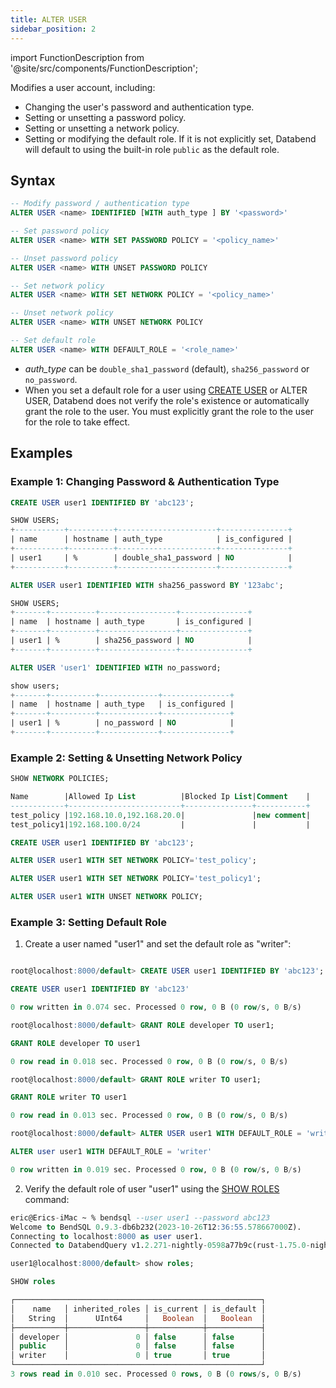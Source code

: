 ```yaml
---
title: ALTER USER
sidebar_position: 2
---
```

import FunctionDescription from '@site/src/components/FunctionDescription';

<FunctionDescription description="Introduced or updated: v1.2.283"/>

Modifies a user account, including:

- Changing the user's password and authentication type.
- Setting or unsetting a password policy.
- Setting or unsetting a network policy.
- Setting or modifying the default role. If it is not explicitly set, Databend will default to using the built-in role `public` as the default role.

## Syntax

```sql
-- Modify password / authentication type
ALTER USER <name> IDENTIFIED [WITH auth_type ] BY '<password>'

-- Set password policy
ALTER USER <name> WITH SET PASSWORD POLICY = '<policy_name>'

-- Unset password policy
ALTER USER <name> WITH UNSET PASSWORD POLICY

-- Set network policy
ALTER USER <name> WITH SET NETWORK POLICY = '<policy_name>'

-- Unset network policy
ALTER USER <name> WITH UNSET NETWORK POLICY

-- Set default role
ALTER USER <name> WITH DEFAULT_ROLE = '<role_name>'
```

- *auth_type* can be `double_sha1_password` (default), `sha256_password` or `no_password`.
- When you set a default role for a user using [CREATE USER](01-user-create-user.md) or ALTER USER, Databend does not verify the role's existence or automatically grant the role to the user. You must explicitly grant the role to the user for the role to take effect.


## Examples

### Example 1: Changing Password & Authentication Type

```sql
CREATE USER user1 IDENTIFIED BY 'abc123';

SHOW USERS;
+-----------+----------+----------------------+---------------+
| name      | hostname | auth_type            | is_configured |
+-----------+----------+----------------------+---------------+
| user1     | %        | double_sha1_password | NO            |
+-----------+----------+----------------------+---------------+

ALTER USER user1 IDENTIFIED WITH sha256_password BY '123abc';

SHOW USERS;
+-------+----------+-----------------+---------------+
| name  | hostname | auth_type       | is_configured |
+-------+----------+-----------------+---------------+
| user1 | %        | sha256_password | NO            |
+-------+----------+-----------------+---------------+

ALTER USER 'user1' IDENTIFIED WITH no_password;

show users;
+-------+----------+-------------+---------------+
| name  | hostname | auth_type   | is_configured |
+-------+----------+-------------+---------------+
| user1 | %        | no_password | NO            |
+-------+----------+-------------+---------------+
```

### Example 2: Setting & Unsetting Network Policy

```sql
SHOW NETWORK POLICIES;

Name        |Allowed Ip List          |Blocked Ip List|Comment    |
------------+-------------------------+---------------+-----------+
test_policy |192.168.10.0,192.168.20.0|               |new comment|
test_policy1|192.168.100.0/24         |               |           |

CREATE USER user1 IDENTIFIED BY 'abc123';

ALTER USER user1 WITH SET NETWORK POLICY='test_policy';

ALTER USER user1 WITH SET NETWORK POLICY='test_policy1';

ALTER USER user1 WITH UNSET NETWORK POLICY;
```

### Example 3: Setting Default Role

1. Create a user named "user1" and set the default role as "writer":

```sql title='Connect as user "root":'

root@localhost:8000/default> CREATE USER user1 IDENTIFIED BY 'abc123';

CREATE USER user1 IDENTIFIED BY 'abc123'

0 row written in 0.074 sec. Processed 0 row, 0 B (0 row/s, 0 B/s)

root@localhost:8000/default> GRANT ROLE developer TO user1;

GRANT ROLE developer TO user1

0 row read in 0.018 sec. Processed 0 row, 0 B (0 row/s, 0 B/s)

root@localhost:8000/default> GRANT ROLE writer TO user1;

GRANT ROLE writer TO user1

0 row read in 0.013 sec. Processed 0 row, 0 B (0 row/s, 0 B/s)

root@localhost:8000/default> ALTER USER user1 WITH DEFAULT_ROLE = 'writer';

ALTER user user1 WITH DEFAULT_ROLE = 'writer'

0 row written in 0.019 sec. Processed 0 row, 0 B (0 row/s, 0 B/s)
```

2. Verify the default role of user "user1" using the [SHOW ROLES](04-user-show-roles.md) command:

```sql title='Connect as user "user1":'
eric@Erics-iMac ~ % bendsql --user user1 --password abc123
Welcome to BendSQL 0.9.3-db6b232(2023-10-26T12:36:55.578667000Z).
Connecting to localhost:8000 as user user1.
Connected to DatabendQuery v1.2.271-nightly-0598a77b9c(rust-1.75.0-nightly-2023-12-26T11:29:04.266265000Z)

user1@localhost:8000/default> show roles;

SHOW roles

┌───────────────────────────────────────────────────────┐
│    name   │ inherited_roles │ is_current │ is_default │
│   String  │      UInt64     │   Boolean  │   Boolean  │
├───────────┼─────────────────┼────────────┼────────────┤
│ developer │               0 │ false      │ false      │
│ public    │               0 │ false      │ false      │
│ writer    │               0 │ true       │ true       │
└───────────────────────────────────────────────────────┘
3 rows read in 0.010 sec. Processed 0 rows, 0 B (0 rows/s, 0 B/s)
```
